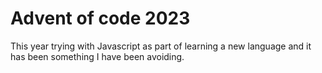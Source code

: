 # Advent of code 2023

This year trying with Javascript as part of learning a new language and it has been something
I have been avoiding.


